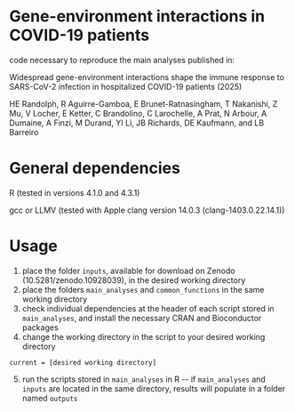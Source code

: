 # Gene-environment interactions in COVID-19 patients
code necessary to reproduce the main analyses published in:

Widespread gene-environment interactions shape the immune response to SARS-CoV-2 infection in hospitalized COVID-19 patients (2025)

HE Randolph, R Aguirre-Gamboa, E Brunet-Ratnasingham, T Nakanishi, Z Mu, V Locher, E Ketter, C Brandolino, C Larochelle, A Prat, N Arbour, A Dumaine, A Finzi, M Durand, YI Li, JB Richards, DE Kaufmann, and LB Barreiro

# General dependencies
R (tested in versions 4.1.0 and 4.3.1)

gcc or LLMV (tested with Apple clang version 14.0.3 (clang-1403.0.22.14.1))

# Usage
1. place the folder `inputs`, available for download on Zenodo (10.5281/zenodo.10928039), in the desired working directory
2. place the folders `main_analyses` and `common_functions` in the same working directory
3. check individual dependencies at the header of each script stored in `main_analyses`, and install the necessary CRAN and Bioconductor packages
4. change the working directory in the script to your desired working directory
```
current = [desired working directory]
```
5. run the scripts stored in `main_analyses` in R -- if `main_analyses` and `inputs` are located in the same directory, results will populate in a folder named `outputs`
